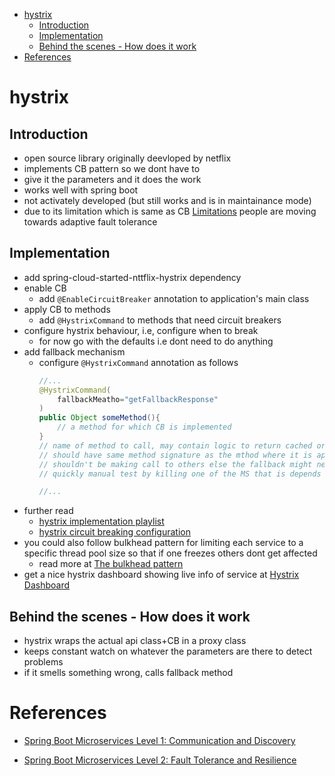 - [hystrix](#hystrix)
  - [Introduction](#introduction)
  - [Implementation](#implementation)
  - [Behind the scenes - How does it work](#behind-the-scenes---how-does-it-work)
- [References](#references)

# hystrix

## Introduction
- open source library originally deevloped by netflix
- implements CB pattern so we dont have to
- give it the parameters and it does the work
- works well with spring boot
- not activately developed (but still works and is in maintainance mode)
- due to its limitation which is same as CB [Limitations](#limitations) people are moving towards adaptive fault tolerance

## Implementation
- add spring-cloud-started-nttflix-hystrix dependency
- enable CB
  - add `@EnableCircuitBreaker` annotation to application's main class
- apply CB to methods
  - add `@HystrixCommand` to methods that need circuit breakers
- configure hystrix behaviour, i.e, configure when to break
  - for now go with the defaults i.e dont need to do anything
- add fallback mechanism
  - configure `@HystrixCommand` annotation as follows
	````java
	//...
	@HystrixCommand(
		fallbackMeatho="getFallbackResponse"
	)
	public Object someMethod(){
		// a method for which CB is implemented
	}
	// name of method to call, may contain logic to return cached or default response 
	// should have same method signature as the mthod where it is applied
	// shouldn't be making call to others else the fallback might need a fallback :p
	// quickly manual test by killing one of the MS that is depends on, not for prod, for prod do proper testing

	//...
	```` 
- further read
  - [hystrix implementation playlist](https://www.youtube.com/watch?v=SvZ98jLVdM8&list=PLqq-6Pq4lTTbXZY_elyGv7IkKrfkSrX5e&index=15)
  - [hystrix circuit breaking configuration](https://github.com/netflix/hystrix/wiki/configuration)
- you could also follow bulkhead pattern for limiting each service to a specific thread pool size so that if one freezes others dont get affected
  - read more at [The bulkhead pattern](https://youtu.be/Kh3HxWk8YF4)
- get a nice hystrix dashboard showing live info of service at [Hystrix Dashboard](https://youtu.be/WfsomLHaSzQ)

## Behind the scenes - How does it work
- hystrix wraps the actual api class+CB in a proxy class
- keeps constant watch on whatever the parameters are there to detect problems
- if it smells something wrong, calls fallback method

# References
- [Spring Boot Microservices Level 1: Communication and Discovery](https://www.youtube.com/playlist?list=PLqq-6Pq4lTTZSKAFG6aCDVDP86Qx4lNas)

- [Spring Boot Microservices Level 2: Fault Tolerance and Resilience](https://www.youtube.com/playlist?list=PLqq-6Pq4lTTbXZY_elyGv7IkKrfkSrX5e)